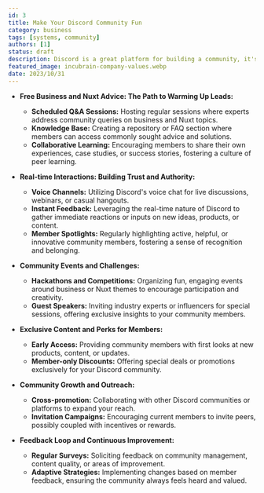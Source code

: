 ```yaml
---
id: 3
title: Make Your Discord Community Fun
category: business
tags: [systems, community]
authors: [1]
status: draft
description: Discord is a great platform for building a community, it's free and easy to use. In this article we'll go through the steps to setting up your own Discord community.
featured_image: incubrain-company-values.webp
date: 2023/10/31
---
```


- **Free Business and Nuxt Advice: The Path to Warming Up Leads:**

  - **Scheduled Q&A Sessions:** Hosting regular sessions where experts address community queries on
    business and Nuxt topics.
  - **Knowledge Base:** Creating a repository or FAQ section where members can access commonly
    sought advice and solutions.
  - **Collaborative Learning:** Encouraging members to share their own experiences, case studies, or
    success stories, fostering a culture of peer learning.

- **Real-time Interactions: Building Trust and Authority:**

  - **Voice Channels:** Utilizing Discord's voice chat for live discussions, webinars, or casual
    hangouts.
  - **Instant Feedback:** Leveraging the real-time nature of Discord to gather immediate reactions
    or inputs on new ideas, products, or content.
  - **Member Spotlights:** Regularly highlighting active, helpful, or innovative community members,
    fostering a sense of recognition and belonging.

- **Community Events and Challenges:**

  - **Hackathons and Competitions:** Organizing fun, engaging events around business or Nuxt themes
    to encourage participation and creativity.
  - **Guest Speakers:** Inviting industry experts or influencers for special sessions, offering
    exclusive insights to your community members.

- **Exclusive Content and Perks for Members:**

  - **Early Access:** Providing community members with first looks at new products, content, or
    updates.
  - **Member-only Discounts:** Offering special deals or promotions exclusively for your Discord
    community.

- **Community Growth and Outreach:**

  - **Cross-promotion:** Collaborating with other Discord communities or platforms to expand your
    reach.
  - **Invitation Campaigns:** Encouraging current members to invite peers, possibly coupled with
    incentives or rewards.

- **Feedback Loop and Continuous Improvement:**
  - **Regular Surveys:** Soliciting feedback on community management, content quality, or areas of
    improvement.
  - **Adaptive Strategies:** Implementing changes based on member feedback, ensuring the community
    always feels heard and valued.